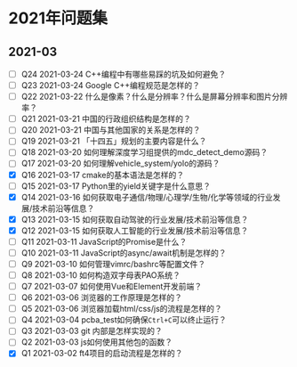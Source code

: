 # 2021年问题集

## 2021-03

- [ ] Q24 2021-03-24 C++编程中有哪些易踩的坑及如何避免？
- [ ] Q23 2021-03-24 Google C++编程规范是怎样的？
- [ ] Q22 2021-03-22 什么是像素？什么是分辨率？什么是屏幕分辨率和图片分辨率？
- [ ] Q21 2021-03-21 中国的行政组织结构是怎样的？
- [ ] Q20 2021-03-21 中国与其他国家的关系是怎样的？
- [ ] Q19 2021-03-21 「十四五」规划的主要内容是什么？
- [ ] Q18 2021-03-20 如何理解深度学习组提供的mdc_detect_demo源码？
- [ ] Q17 2021-03-20 如何理解vehicle_system/yolo的源码？
- [x] Q16 2021-03-17 cmake的基本语法是怎样的？
- [ ] Q15 2021-03-17 Python里的yield关键字是什么意思？
- [x] Q14 2021-03-16 如何获取电子通信/物理/心理学/生物/化学等领域的行业发展/技术前沿等信息？
- [x] Q13 2021-03-15 如何获取自动驾驶的行业发展/技术前沿等信息？
- [x] Q12 2021-03-15 如何获取人工智能的行业发展/技术前沿等信息？
- [ ] Q11 2021-03-11 JavaScript的Promise是什么？
- [ ] Q10 2021-03-11 JavaScript的async/await机制是怎样的？
- [ ] Q9 2021-03-10 如何管理vimrc/bashrc等配置文件？
- [ ] Q8 2021-03-10 如何构造双字母表PAO系统？
- [ ] Q7 2021-03-07 如何使用Vue和Element开发前端？
- [ ] Q6 2021-03-06 浏览器的工作原理是怎样的？
- [ ] Q5 2021-03-06 浏览器加载html/css/js的流程是怎样的？
- [ ] Q4 2021-03-04 pcba_test如何确保`Ctrl+C`可以终止运行？
- [ ] Q3 2021-03-03 git 内部是怎样实现的？
- [ ] Q2 2021-03-03 js如何使用其他包的函数？
- [x] Q1 2021-03-02 ft4项目的启动流程是怎样的？
